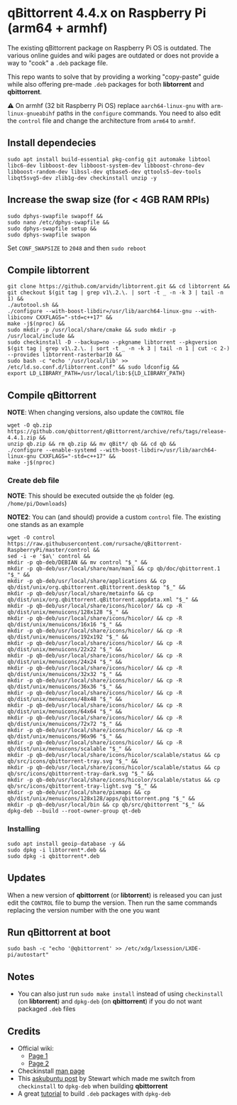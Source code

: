 # qBittorrent 4.4.x on Raspberry Pi (arm64 + armhf)

The existing qBittorrent package on Raspberry Pi OS is outdated. The various online guides and wiki pages are outdated or does not provide a way to "cook" a `.deb` package file. 

This repo wants to solve that by providing a working "copy-paste" guide while also offering pre-made `.deb` packages for both **libtorrent** and **qbittorrent**.

⚠️ On armhf (32 bit Raspberry Pi OS) replace `aarch64-linux-gnu` with `arm-linux-gnueabihf` paths in the `configure` commands. You need to also edit the `control` file and change the architecture from `arm64` to `armhf`.

## Install dependecies
```
sudo apt install build-essential pkg-config git automake libtool libc6-dev libboost-dev libboost-system-dev libboost-chrono-dev libboost-random-dev libssl-dev qtbase5-dev qttools5-dev-tools libqt5svg5-dev zlib1g-dev checkinstall unzip -y
```

## Increase the swap size (for < 4GB RAM RPIs)
```
sudo dphys-swapfile swapoff &&
sudo nano /etc/dphys-swapfile &&
sudo dphys-swapfile setup &&
sudo dphys-swapfile swapon
```
Set `CONF_SWAPSIZE` to `2048` and then `sudo reboot`

## Compile libtorrent
```
git clone https://github.com/arvidn/libtorrent.git && cd libtorrent && git checkout $(git tag | grep v1\.2.\. | sort -t _ -n -k 3 | tail -n 1) &&
./autotool.sh &&
./configure --with-boost-libdir=/usr/lib/aarch64-linux-gnu --with-libiconv CXXFLAGS="-std=c++17" &&
make -j$(nproc) &&
sudo mkdir -p /usr/local/share/cmake && sudo mkdir -p /usr/local/include &&
sudo checkinstall -D --backup=no --pkgname libtorrent --pkgversion $(git tag | grep v1\.2.\. | sort -t _ -n -k 3 | tail -n 1 | cut -c 2-) --provides libtorrent-rasterbar10 &&
sudo bash -c "echo '/usr/local/lib' >> /etc/ld.so.conf.d/libtorrent.conf" && sudo ldconfig &&
export LD_LIBRARY_PATH=/usr/local/lib:${LD_LIBRARY_PATH}
```

## Compile qBittorrent
**NOTE**: When changing versions, also update the `CONTROL` file
```
wget -O qb.zip https://github.com/qbittorrent/qBittorrent/archive/refs/tags/release-4.4.1.zip &&
unzip qb.zip && rm qb.zip && mv qBit*/ qb && cd qb &&
./configure --enable-systemd --with-boost-libdir=/usr/lib/aarch64-linux-gnu CXXFLAGS="-std=c++17" &&
make -j$(nproc)
```
### Create deb file
**NOTE**: This should be executed outside the `qb` folder (eg. `/home/pi/Downloads`)

**NOTE2**: You can (and should) provide a custom `control` file. The existing one stands as an example
```
wget -O control https://raw.githubusercontent.com/rursache/qBittorrent-RaspberryPi/master/control &&
sed -i -e '$a\' control &&
mkdir -p qb-deb/DEBIAN && mv control "$_" &&
mkdir -p qb-deb/usr/local/share/man/man1 && cp qb/doc/qbittorrent.1 "$_" &&
mkdir -p qb-deb/usr/local/share/applications && cp qb/dist/unix/org.qbittorrent.qBittorrent.desktop "$_" &&
mkdir -p qb-deb/usr/local/share/metainfo && cp qb/dist/unix/org.qbittorrent.qBittorrent.appdata.xml "$_" &&
mkdir -p qb-deb/usr/local/share/icons/hicolor/ && cp -R qb/dist/unix/menuicons/128x128 "$_" &&
mkdir -p qb-deb/usr/local/share/icons/hicolor/ && cp -R qb/dist/unix/menuicons/16x16 "$_" &&
mkdir -p qb-deb/usr/local/share/icons/hicolor/ && cp -R qb/dist/unix/menuicons/192x192 "$_" &&
mkdir -p qb-deb/usr/local/share/icons/hicolor/ && cp -R qb/dist/unix/menuicons/22x22 "$_" &&
mkdir -p qb-deb/usr/local/share/icons/hicolor/ && cp -R qb/dist/unix/menuicons/24x24 "$_" &&
mkdir -p qb-deb/usr/local/share/icons/hicolor/ && cp -R qb/dist/unix/menuicons/32x32 "$_" &&
mkdir -p qb-deb/usr/local/share/icons/hicolor/ && cp -R qb/dist/unix/menuicons/36x36 "$_" &&
mkdir -p qb-deb/usr/local/share/icons/hicolor/ && cp -R qb/dist/unix/menuicons/48x48 "$_" &&
mkdir -p qb-deb/usr/local/share/icons/hicolor/ && cp -R qb/dist/unix/menuicons/64x64 "$_" &&
mkdir -p qb-deb/usr/local/share/icons/hicolor/ && cp -R qb/dist/unix/menuicons/72x72 "$_" &&
mkdir -p qb-deb/usr/local/share/icons/hicolor/ && cp -R qb/dist/unix/menuicons/96x96 "$_" &&
mkdir -p qb-deb/usr/local/share/icons/hicolor/ && cp -R qb/dist/unix/menuicons/scalable "$_" &&
mkdir -p qb-deb/usr/local/share/icons/hicolor/scalable/status && cp qb/src/icons/qbittorrent-tray.svg "$_" &&
mkdir -p qb-deb/usr/local/share/icons/hicolor/scalable/status && cp qb/src/icons/qbittorrent-tray-dark.svg "$_" &&
mkdir -p qb-deb/usr/local/share/icons/hicolor/scalable/status && cp qb/src/icons/qbittorrent-tray-light.svg "$_" &&
mkdir -p qb-deb/usr/local/share/pixmaps && cp qb/dist/unix/menuicons/128x128/apps/qbittorrent.png "$_" &&
mkdir -p qb-deb/usr/local/bin && cp qb/src/qbittorrent "$_" &&
dpkg-deb --build --root-owner-group qt-deb
```
### Installing
```
sudo apt install geoip-database -y &&
sudo dpkg -i libtorrent*.deb &&
sudo dpkg -i qbittorrent*.deb
```

## Updates
When a new version of **qbittorrent** (or **libtorrent**) is released you can just edit the `CONTROL` file to bump the version. Then run the same commands replacing the version number with the one you want

## Run qBittorrent at boot
```
sudo bash -c "echo '@qbittorrent' >> /etc/xdg/lxsession/LXDE-pi/autostart"
```

## Notes
- You can also just run `sudo make install` instead of using `checkinstall` (on **libtorrent**) and `dpkg-deb` (on **qbittorrent**) if you do not want packaged `.deb` files

## Credits
- Official wiki:
	- [Page 1](https://github.com/qbittorrent/qBittorrent/wiki/Compilation:-Raspberry-Pi-OS-and-DietPi)
	- [Page 2](https://github.com/qbittorrent/qBittorrent/wiki/Compilation%3A-Debian-and-Ubuntu#compiling-qbittorrent-with-the-gui)
- Checkinstall [man page](https://manpages.debian.org/jessie/checkinstall/checkinstall.8)
- This [askubuntu post](https://askubuntu.com/questions/1014619/a-working-version-of-checkinstall) by Stewart which made me switch from `checkinstall` to `dpkg-deb` when building **qbittorrent**
- A great [tutorial](https://www.internalpointers.com/post/build-binary-deb-package-practical-guide) to build `.deb` packages with `dpkg-deb`
